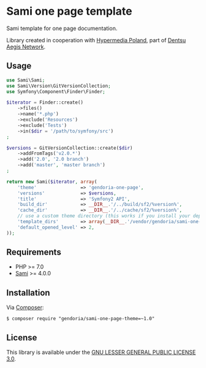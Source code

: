 # Sami one page template

Sami template for one page documentation.

Library created in cooperation with [Hypermedia Poland](https://hypermedia.pl/), 
part of [Dentsu Aegis Network](https://www.dentsuaegisnetwork.pl/).

## Usage

```php
use Sami\Sami;
use Sami\Version\GitVersionCollection;
use Symfony\Component\Finder\Finder;

$iterator = Finder::create()
    ->files()
    ->name('*.php')
    ->exclude('Resources')
    ->exclude('Tests')
    ->in($dir = '/path/to/symfony/src')
;

$versions = GitVersionCollection::create($dir)
    ->addFromTags('v2.0.*')
    ->add('2.0', '2.0 branch')
    ->add('master', 'master branch')
;

return new Sami($iterator, array(
    'theme'                => 'gendoria-one-page',
    'versions'             => $versions,
    'title'                => 'Symfony2 API',
    'build_dir'            => __DIR__.'/../build/sf2/%version%',
    'cache_dir'            => __DIR__.'/../cache/sf2/%version%',
    // use a custom theme directory (this works if you install your dependencies in vendor/ folder)
    'template_dirs'        => array(__DIR__.'/vendor/gendoria/sami-one-page-template'),
    'default_opened_level' => 2,
));
```

## Requirements

- PHP >= 7.0
- [Sami][] >= 4.0.0

## Installation

Via [Composer][]:

    $ composer require "gendoria/sami-one-page-theme=~1.0"

## License

This library is available under the [GNU LESSER GENERAL PUBLIC LICENSE 3.0](LICENSE).

[Sami]: http://sami.sensiolabs.org/
[Composer]: http://getcomposer.org/
